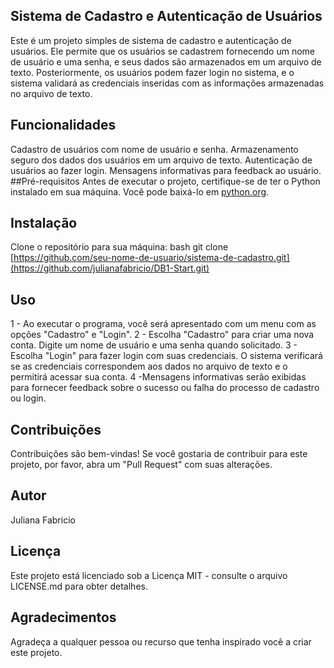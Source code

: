 ## Sistema de Cadastro e Autenticação de Usuários
Este é um projeto simples de sistema de cadastro e autenticação de usuários. Ele permite que os usuários se cadastrem fornecendo um nome de usuário e uma senha, e seus dados são armazenados em um arquivo de texto. Posteriormente, os usuários podem fazer login no sistema, e o sistema validará as credenciais inseridas com as informações armazenadas no arquivo de texto.

## Funcionalidades
Cadastro de usuários com nome de usuário e senha.
Armazenamento seguro dos dados dos usuários em um arquivo de texto.
Autenticação de usuários ao fazer login.
Mensagens informativas para feedback ao usuário.
##Pré-requisitos
Antes de executar o projeto, certifique-se de ter o Python instalado em sua máquina. Você pode baixá-lo em  [python.org](https://www.python.org/downloads/).

## Instalação
Clone o repositório para sua máquina:
bash
git clone [https://github.com/seu-nome-de-usuario/sistema-de-cadastro.git](https://github.com/julianafabricio/DB1-Start.git)

## Uso
1 - Ao executar o programa, você será apresentado com um menu com as opções "Cadastro" e "Login".
2 - Escolha "Cadastro" para criar uma nova conta. Digite um nome de usuário e uma senha quando solicitado.
3 - Escolha "Login" para fazer login com suas credenciais. O sistema verificará se as credenciais correspondem aos dados no arquivo de texto e o permitirá acessar sua conta.
4 -Mensagens informativas serão exibidas para fornecer feedback sobre o sucesso ou falha do processo de cadastro ou login.

## Contribuições
Contribuições são bem-vindas! Se você gostaria de contribuir para este projeto, por favor, abra um "Pull Request" com suas alterações.

## Autor
Juliana Fabricio
## Licença
Este projeto está licenciado sob a Licença MIT - consulte o arquivo LICENSE.md para obter detalhes.

## Agradecimentos
Agradeça a qualquer pessoa ou recurso que tenha inspirado você a criar este projeto.
